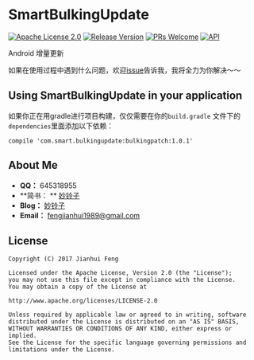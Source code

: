 
# SmartBulkingUpdate

[![Apache License 2.0][1]][2]
[![Release Version][30]][31]
[![PRs Welcome][32]][33]
[![API][3]][4]

Android 增量更新

如果在使用过程中遇到什么问题，欢迎[issue](https://github.com/SmartCodeLab/SmartBulkingUpdate/issues)告诉我，我将全力为你解决～～

## Using SmartBulkingUpdate in your application

如果你正在用gradle进行项目构建，仅仅需要在你的`build.gradle` 文件下的`dependencies`里面添加以下依赖：

```
compile 'com.smart.bulkingupdate:bulkingpatch:1.0.1'
```

## About Me

- **QQ：** 645318955  
- **简书： ** [妙铃子](http://www.jianshu.com/users/03ece7ed904a/latest_articles)
- **Blog：** [妙铃子](http://blog.csdn.net/miaolingzi)
- **Email：** fengjianhui1989@gmail.com

## License
```
Copyright (C) 2017 Jianhui Feng

Licensed under the Apache License, Version 2.0 (the "License");
you may not use this file except in compliance with the License.
You may obtain a copy of the License at

http://www.apache.org/licenses/LICENSE-2.0

Unless required by applicable law or agreed to in writing, software
distributed under the License is distributed on an "AS IS" BASIS,
WITHOUT WARRANTIES OR CONDITIONS OF ANY KIND, either express or implied.
See the License for the specific language governing permissions and
limitations under the License.
```

[1]:https://img.shields.io/:license-apache-blue.svg
[2]:https://www.apache.org/licenses/LICENSE-2.0.html
[3]:https://img.shields.io/badge/API-14%2B-red.svg?style=flat
[4]:https://android-arsenal.com/api?level=14
[30]:https://img.shields.io/badge/release-1.0.0-red.svg
[31]:https://github.com/SmartCodeLab/SmartBulkingUpdate/releases
[32]:https://img.shields.io/badge/PRs-welcome-brightgreen.svg
[33]:https://github.com/SmartCodeLab/SmartBulkingUpdate/pulls
